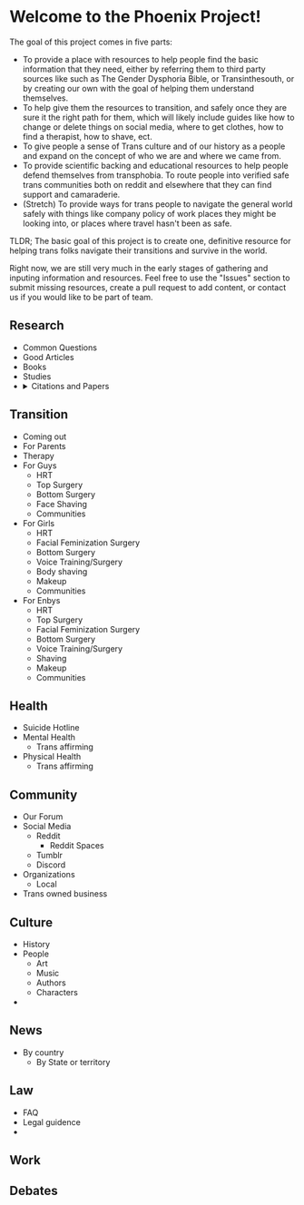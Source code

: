 # Welcome to the Phoenix Project!

The goal of this project comes in five parts: 
- To provide a place with resources to help people find the basic information that they need, either by referring them to third party sources like such as The Gender Dysphoria Bible, or Transinthesouth, or by creating our own with the goal of helping them understand themselves. 
- To help give them the resources to transition, and safely once they are sure it the right path for them, which will likely include guides like how to change or delete things on social media, where to get clothes, how to find a therapist, how to shave, ect. 
- To give people a sense of Trans culture and of our history as a people and expand on the concept of who we are and where we came from. 
- To provide scientific backing and educational resources to help people defend themselves from transphobia. To route people into verified safe trans communities both on reddit and elsewhere that they can find support and camaraderie. 
- (Stretch) To provide ways for trans people to navigate the general world safely with things like company policy of work places they might be looking into, or places where travel hasn't been as safe.

TLDR; The basic goal of this project is to create one, definitive resource for helping trans folks navigate their transitions and survive in the world.

Right now, we are still very much in the early stages of gathering and inputing information and resources. Feel free to use the "Issues" section to submit missing resources, create a pull request to add content, or contact us if you would like to be part of team.


## Research
<ul>
 <li>Common Questions</li>
 <li>Good Articles</li>
 <li>Books</li>
 <li>Studies</li>
 <li class="detail-drop">
   <details>
     <summary>Citations and Papers</summary>
     <blockquote>
     <details> 
       <summary> 
         Physical Health
       </summary>
       <blockquote>
       <ul>
         <li><a href="research/citations/screening.md">Cancer Screening</a></li>
         <li><a href="research/citations/cancer.md">Cancer</a></li>
         <li><a href="research/citations/fertility.md">Fertility</a></li>
         <li><a href="research/citations/genetics.md">Genetics</a></li>
         <li><a href="research/citations/gynaecology.md">Gynaecology</a></li>
         <li><a href="research/citations/hiv.md">HIV</a></li>
         <li><a href="research/citations/intersex.md">Intersex Conditions</li>
         <li><a href="research/citations/other-medical.md">Other Medical Conditions</a></li>
         <li><a href="research/citations/siblings.md">Twins & Siblings</a></li>
        </ul>
     </details>
     <details> 
       <summary>Mental Health</summary>
       <blockquote>
       <ul>
         <li><a href="research/citations/autism.md">Autism</a></li>
         <li><a href="research/citations/brains.md">Brains</a></li>
         <li><a href="research/citations/eating-disorder.md">Eating Disorders</a></li>
         <li><a href="research/citations/mental-health.md">General Mental Healt</a></li>
         <li><a href="research/citations/sexuality.md">Sexuality</a></li>
         <li><a href="research/citations/addiction.md">Substance Abuse & Addiction</a></li>
         <li><a href="research/citations/suicide.md">Suicide</a></li>
       </ul>
     </details>
     <details> 
       <summary>Transition</summary>
       <blockquote>
       <ul>
         <li><a href="research/citations/identity.md">Gender Identity</a></li>
         <li><a href="research/citations/hrt.md">HRT</a></li>
         <li><a href="research/citations/minors.md">Minors</a></li>
         <li><a href="research/citations/seniors.md">Older Adults</a></li>
         <li><a href="research/citations/research.md">Research</a></li>
         <li><a href="research/citations/surgery.md">Surgery</a></li>
         <li><a href="research/citations/voice.md">Voice</a></li>
       </ul>
     </details> 
     <details> 
       <summary>Living</summary>
       <blockquote>
       <ul>
         <li><a href="research/citations/causes.md">Etiology</a></li>
         <li><a href="research/citations/healthcare.md">Healthcare</a></li>
         <li><a href="research/citations/legislation.md">Legislation</a></li>
         <li><a href="research/citations/military.md">Military</a></li>
         <li><a href="research/citations/prisons.md">Prisons</a></li>
         <li><a href="research/citations/quality-of-life.md">Quality of Life</a></li>
         <li><a href="research/citations/demography.md">Sociodemographics</a></li>
         <li><a href="research/citations/sports.md">Sports</a></li>
         <li><a href="research/citations/transphobia.md">Transphobia & Discrimination</a></li>
       </ul>
     </details>
     <details> 
       <summary>Other</summary>
       <blockquote>
       <ul>
        <li><a href="research/citations/other.md">Other</a></li>
       </ul>
     </details>
   </details>
 </li>
</ul>


## Transition
  - Coming out
  - For Parents
  - Therapy
  - For Guys
    - HRT
    - Top Surgery
    - Bottom Surgery
    - Face Shaving
    - Communities
  - For Girls
    - HRT
    - Facial Feminization Surgery
    - Bottom Surgery
    - Voice Training/Surgery
    - Body shaving
    - Makeup
    - Communities
  - For Enbys
    - HRT
    - Top Surgery
    - Facial Feminization Surgery
    - Bottom Surgery
    - Voice Training/Surgery
    - Shaving
    - Makeup
    - Communities

## Health
  - Suicide Hotline
  - Mental Health
    - Trans affirming 
  - Physical Health
    - Trans affirming


## Community
  - Our Forum
  - Social Media
    - Reddit
      - Reddit Spaces
    - Tumblr
    - Discord
  - Organizations
    - Local
  - Trans owned business
  
## Culture
  - History
  - People
    - Art
    - Music
    - Authors
    - Characters
  - 

## News
  - By country
    - By State or territory

## Law
  - FAQ
  - Legal guidence
  - 

## Work

## Debates
